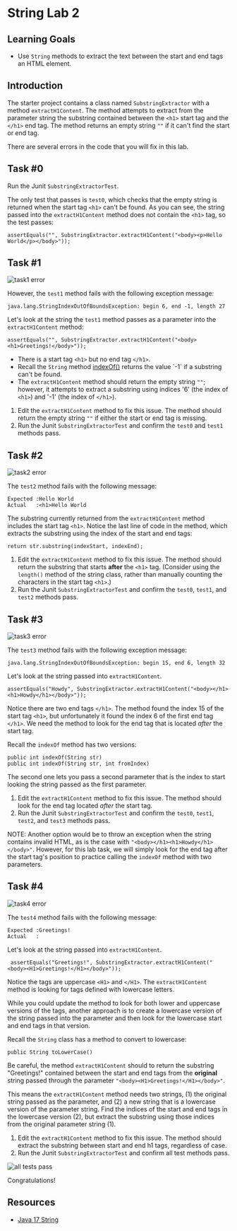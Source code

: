 # String Lab 2

## Learning Goals

- Use `String` methods to extract the text between the start and end tags an HTML element.

## Introduction

The starter project contains a class named `SubstringExtractor` with a
method `extractH1Content`.  The method attempts to extract from the
parameter string
the substring contained between the `<h1>` start tag and the `</h1>` end tag.
The method returns an empty string `""` if it can't find the start or end tag.

There are several errors in the code that you will fix in this lab.


## Task #0

Run the Junit `SubstringExtractorTest`.

The only test that passes is `test0`,
which checks that the empty string is returned when the start tag `<h1>` can't be found.
As you can see, the string passed into the `extractH1Content` method does not
contain the `<h1>` tag, so the test passes:

`assertEquals("", SubstringExtractor.extractH1Content("<body><p>Hello World</p></body>"));`

## Task #1

![task1 error](https://curriculum-content.s3.amazonaws.com/6676/java-mod2-strings/task1.png)

However, the `test1` method fails with the following exception message:

`java.lang.StringIndexOutOfBoundsException: begin 6, end -1, length 27`

Let's look at the string the `test1` method passes as a parameter into the `extractH1Content` method:

`assertEquals("", SubstringExtractor.extractH1Content("<body><h1>Greetings!</body>"));`

- There is a start tag `<h1>` but no end tag `</h1>`.
- Recall the `String` method [indexOf()](https://docs.oracle.com/en/java/javase/17/docs/api/java.base/java/lang/String.html#indexOf(java.lang.String))
  returns the value `-1` if a substring can't be found.
- The `extractH1Content` method should return the empty string `""`;
  however, it attempts to extract a substring using indices '6' (the index of `<h1>`) and '-1' (the index of `</h1>`).

1. Edit the `extractH1Content` method to fix this issue.
   The method should return the empty string `""` if either the start or end tag is missing.
2. Run the Junit `SubstringExtractorTest` and confirm the `test0` and `test1` methods pass.

## Task #2

![task2 error](https://curriculum-content.s3.amazonaws.com/6676/java-mod2-strings/task2.png)

The `test2` method fails with the following message:

```text
Expected :Hello World
Actual   :<h1>Hello World
```

The substring currently returned from the `extractH1Content` method includes the
start tag `<h1>`.    Notice the last line of code in the method,
which extracts the substring using the index of the start and end tags:

`return str.substring(indexStart, indexEnd);`

1. Edit the `extractH1Content` method to fix this issue.
   The method should return the substring that starts **after** the `<h1>` tag.
   (Consider using the `length()` method of the string class,
   rather than manually counting the characters in the start tag `<h1>`.)
2. Run the Junit `SubstringExtractorTest` and confirm the `test0`, `test1`, and `test2` methods pass.

## Task #3

![task3 error](https://curriculum-content.s3.amazonaws.com/6676/java-mod2-strings/task3.png)

The `test3` method fails with the following exception message:

`java.lang.StringIndexOutOfBoundsException: begin 15, end 6, length 32`

Let's look at the string passed into `extractH1Content`.

`assertEquals("Howdy", SubstringExtractor.extractH1Content("<body></h1><h1>Howdy</h1></body>"));`

Notice there are two end tags `</h1>`.  The method found the index 15 of the start tag `<h1>`,
but unfortunately it found the index 6 of the first end tag `</h1>`.  We need the method
to look for the end tag that is located *after* the start tag.

Recall the `indexOf` method has two versions:

`public int indexOf(String str)`    
`public int indexOf(String str, int fromIndex)`

The second one lets you pass a second parameter that is  the index to start looking the string
passed as the first parameter.

1. Edit the `extractH1Content` method to fix this issue.
   The method should look for the end tag located *after* the start tag.
2. Run the Junit `SubstringExtractorTest` and confirm the `test0`, `test1`, `test2`, and `test3` methods pass.

NOTE: Another option would be to throw an exception when the string contains invalid HTML, as
is the case with `"<body></h1><h1>Howdy</h1></body>"`. However, for this lab task,
we will simply look for the end tag after the start tag's position
to practice calling the `indexOf` method with two parameters.

## Task #4

![task4 error](https://curriculum-content.s3.amazonaws.com/6676/java-mod2-strings/task4.png)

The `test4` method fails with the following message:

```text
Expected :Greetings!
Actual   :
```

Let's look at the string passed into `extractH1Content`.

` assertEquals("Greetings!", SubstringExtractor.extractH1Content("<body><H1>Greetings!</H1></body>"));`

Notice the tags are uppercase `<H1>` and `</H1>`.
The `extractH1Content` method is looking for tags defined with lowercase letters.

While you could update the method to look for both lower and uppercase versions
of the tags, another approach is to create a lowercase version of the string passed
into the parameter and then look for the lowercase start and end tags in that version.

Recall the `String` class has a method to convert to lowercase:

`public String toLowerCase()`

Be careful, the method `extractH1Content` should to return the substring "Greetings!"
contained between the start and end tags from the **original** string passed through the parameter
`"<body><H1>Greetings!</H1></body>"`.

This means the `extractH1Content` method needs two strings, (1)
the original string passed as the parameter, and (2) a new string
that is a lowercase version of the parameter string.
Find the indices of the start and end tags in the lowercase version (2),
but extract the substring using those indices from the original parameter string (1).

1. Edit the `extractH1Content` method to fix this issue.
   The method should extract the substring between start and end h1 tags, regardless of case.
2. Run the Junit `SubstringExtractorTest` and confirm all test  methods pass.

![all tests pass](https://curriculum-content.s3.amazonaws.com/6676/java-mod2-strings/allwork.png)

Congratulations!

## Resources

- [Java 17 String](https://docs.oracle.com/en/java/javase/17/docs/api/java.base/java/lang/String.html)
